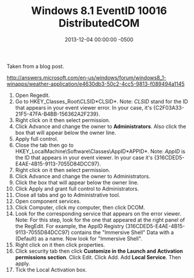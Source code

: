 ﻿---
title:  Windows 8.1 EventID 10016 DistributedCOM
date:   2013-12-04 00:00:00 -0500
categories: IT
---

Taken from a blog post.

<a href="http://answers.microsoft.com/en-us/windows/forum/windows8_1-winapps/weather-application/e4630db3-50c2-4cc5-9813-f089494a1145">http://answers.microsoft.com/en-us/windows/forum/windows8_1-winapps/weather-application/e4630db3-50c2-4cc5-9813-f089494a1145</a>

1. Open Regedit.
2. Go to HKEY_Classes_Root\CLSID\*CLSID*.
Note: *CLSID* stand for the ID that appears in your event viewer error. In your case, it's {C2F03A33-21F5-47FA-B4BB-156362A2F239}.
3. Right click on it then select permission.
4. Click Advance and change the owner to <b>Administrators</b>. Also click the box that will appear below the owner line.
5. Apply full control.
6. Close the tab then go to HKEY_LocalMachine\Software\Classes\AppID\*APPID*.
Note: *AppID* is the ID that appears in your event viewer. In your case it's {316CDED5-E4AE-4B15-9113-7055D84DCC97}.
7. Right click on it then select permission.
8. Click Advance and change the owner to Administrators.
9. Click the box that will appear below the owner line.
10. Click Apply and grant full control to Administrators.
11. Close all tabs and go to Administrative tool.
12. Open component services.
13. Click Computer, click my computer, then click DCOM.
14. Look for the corresponding service that appears on the error viewer.
Note: For this step, look for the one that appeared at the right panel of the RegEdit. For example, the AppID Registry (316CDED5-E4AE-4B15-9113-7055D84DCC97) contains the "Immersive Shell" Data with a (Default) as a name. Now look for "Immersive Shell".
15. Right click on it then click properties.
16. Click security tab then click <b>Customize in the Launch and Activation permissions section</b>. Click Edit. Click Add. Add <b>Local Service</b>. Then apply.
17. Tick the Local Activation box.


